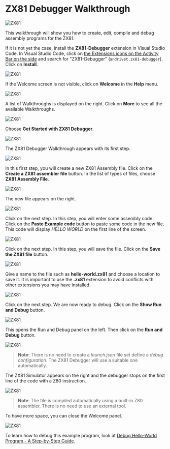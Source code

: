 # ZX81 Debugger Walkthrough

![ZX81](../assets/ZX81.png)

This walkthrough will show you how to create, edit, compile and debug assembly programs for the ZX81.

If it is not yet the case, install the **ZX81-Debugger** extension in Visual Studio Code. In Visual Studio Code, click on [the Extensions icons on the Activity Bar on the side](https://code.visualstudio.com/docs/editor/extension-marketplace) and search for "ZX81-Debugger" (`andrivet.zx81-debugger`). Click on **Install**.

![ZX81](./images/install.png)

If the Welcome screen is not visible, click on **Welcome** in the **Help** menu.

![ZX81](./images/welcome00.png)

A list of Walkthroughs is displayed on the right. Click on **More** to see all the available Walkthroughs.

![ZX81](./images/welcome01.png)

Choose **Get Started with ZX81 Debugger**.

![ZX81](./images/welcome02.png)

The ZX81 Debugger Walkthrough appears with its first step.

![ZX81](./images/welcome03.png)

In this first step, you will create a new ZX81 Assembly file. Click on the **Create a ZX81 assembler file** button. In the list of types of files, choose **ZX81 Assembly File**.

![ZX81](./images/welcome04.png)

The new file appears on the right.

![ZX81](./images/welcome05.png)

Click on the next step. In this step, you will enter some assembly code.  Click on the **Paste Example code** button to paste some code in the new file. This code will display _HELLO WORLD_ on the first line of the screen.

![ZX81](./images/welcome06.png)

Click on the next step. In this step, you will save the file. Click on the **Save the ZX81 file** button.

![ZX81](./images/welcome07.png)

Give a name to the file such as **hello-world.zx81** and choose a location to save it. It is important to use the **.zx81** extension to avoid conflicts with other extensions you may have installed.

![ZX81](./images/welcome08.png)

Click on the next step. We are now ready to debug. Click on the **Show Run and Debug** button.

![ZX81](./images/welcome09.png)

This opens the Run and Debug panel on the left. Then click on the **Run and Debug** button.

![ZX81](./images/welcome10.png)

> **Note**: There is no need to create a _launch.json_ file set define a _debug configuration_. The ZX81 Debugger will use a suitable one automatically.

The ZX81 Simulator appears on the right and the debugger stops on the first line of the code with a Z80 instruction. 

![ZX81](./images/welcome11.png)

> **Note**: The file is compiled automatically using a built-in Z80 assembler. There is no need to use an external tool.

To have more space, you can close the Welcome panel.

![ZX81](./images/welcome12.png)

To learn how to debug this example program, look at [Debug Hello-World Program - A Step-by-Step Guide](./debug.md).
